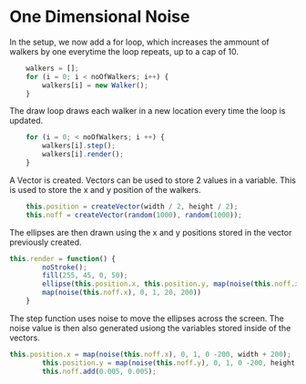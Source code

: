 # One Dimensional Noise

In the setup, we now add a for loop, which increases the ammount of walkers by one everytime the loop repeats, up to a cap of 10.

```javascript
    walkers = [];
    for (i = 0; i < noOfWalkers; i++) {
        walkers[i] = new Walker();
    } 
```

The draw loop draws each walker in a new location every time the loop is updated.

```javascript
    for (i = 0; < noOfWalkers; i ++) {
        walkers[i].step();
        walkers[i].render();
    }
```

A Vector is created. Vectors can be used to store 2 values in a variable. This is used to store the x and y position of the walkers.

```javascript
    this.position = createVector(width / 2, height / 2);
    this.noff = createVector(random(1000), random(1000));
``` 

The ellipses are then drawn using the x and y positions stored in the vector previously created.

```javascript
this.render = function() {
        noStroke();
        fill(255, 45, 0, 50);
        ellipse(this.position.x, this.position.y, map(noise(this.noff.x), 0, 1, 20, 200),
        map(noise(this.noff.x), 0, 1, 20, 200))
    }
```

The step function uses noise to move the ellipses across the screen. The noise value is then also generated usiong the variables stored inside of the vectors.

```javascript
this.position.x = map(noise(this.noff.x), 0, 1, 0 -200, width + 200);
        this.position.y = map(noise(this.noff.y), 0, 1, 0 -200, height + 200);
        this.noff.add(0.005, 0.005);
```